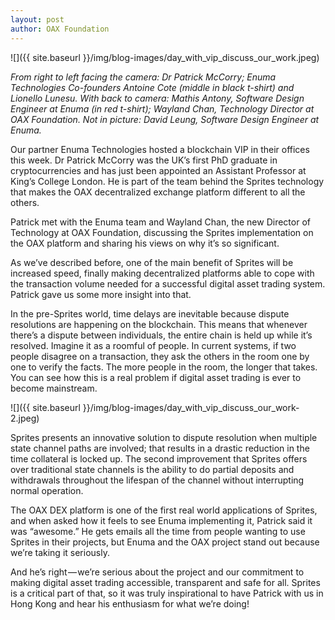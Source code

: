 ```yaml
---
layout: post
author: OAX Foundation
---
```


![]({{ site.baseurl }}/img/blog-images/day_with_vip_discuss_our_work.jpeg)

_From right to left facing the camera: Dr Patrick McCorry; Enuma Technologies Co-founders Antoine Cote (middle in black t-shirt) and Lionello Lunesu. With back to camera: Mathis Antony, Software Design Engineer at Enuma (in red t-shirt); Wayland Chan, Technology Director at OAX Foundation. Not in picture: David Leung, Software Design Engineer at Enuma._

Our partner Enuma Technologies hosted a blockchain VIP in their offices this week. Dr Patrick McCorry was the UK’s first PhD graduate in cryptocurrencies and has just been appointed an Assistant Professor at King’s College London. He is part of the team behind the Sprites technology that makes the OAX decentralized exchange platform different to all the others.

Patrick met with the Enuma team and Wayland Chan, the new Director of Technology at OAX Foundation, discussing the Sprites implementation on the OAX platform and sharing his views on why it’s so significant.

As we’ve described before, one of the main benefit of Sprites will be increased speed, finally making decentralized platforms able to cope with the transaction volume needed for a successful digital asset trading system. Patrick gave us some more insight into that.

In the pre-Sprites world, time delays are inevitable because dispute resolutions are happening on the blockchain. This means that whenever there’s a dispute between individuals, the entire chain is held up while it’s resolved. Imagine it as a roomful of people. In current systems, if two people disagree on a transaction, they ask the others in the room one by one to verify the facts. The more people in the room, the longer that takes. You can see how this is a real problem if digital asset trading is ever to become mainstream.

![]({{ site.baseurl }}/img/blog-images/day_with_vip_discuss_our_work-2.jpeg)

Sprites presents an innovative solution to dispute resolution when multiple state channel paths are involved; that results in a drastic reduction in the time collateral is locked up. The second improvement that Sprites offers over traditional state channels is the ability to do partial deposits and withdrawals throughout the lifespan of the channel without interrupting normal operation.

The OAX DEX platform is one of the first real world applications of Sprites, and when asked how it feels to see Enuma implementing it, Patrick said it was “awesome.” He gets emails all the time from people wanting to use Sprites in their projects, but Enuma and the OAX project stand out because we’re taking it seriously.

And he’s right — we’re serious about the project and our commitment to making digital asset trading accessible, transparent and safe for all. Sprites is a critical part of that, so it was truly inspirational to have Patrick with us in Hong Kong and hear his enthusiasm for what we’re doing!
